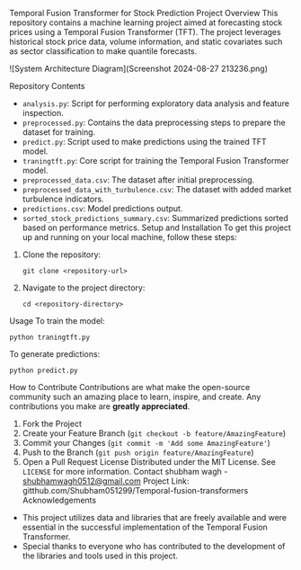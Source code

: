 Temporal Fusion Transformer for Stock Prediction
Project Overview
This repository contains a machine learning project aimed at forecasting stock prices using a Temporal Fusion Transformer (TFT). The project leverages historical stock price data, volume information, and static covariates such as sector classification to make quantile forecasts.

![System Architecture Diagram](Screenshot 2024-08-27 213236.png)

Repository Contents
- `analysis.py`: Script for performing exploratory data analysis and feature inspection.
- `preprocessed.py`: Contains the data preprocessing steps to prepare the dataset for training.
- `predict.py`: Script used to make predictions using the trained TFT model.
- `traningtft.py`: Core script for training the Temporal Fusion Transformer model.
- `preprocessed_data.csv`: The dataset after initial preprocessing.
- `preprocessed_data_with_turbulence.csv`: The dataset with added market turbulence indicators.
- `predictions.csv`: Model predictions output.
- `sorted_stock_predictions_summary.csv`: Summarized predictions sorted based on performance metrics.
Setup and Installation
To get this project up and running on your local machine, follow these steps:
1. Clone the repository:
   ```
   git clone <repository-url>
   ```
2. Navigate to the project directory:
   ```
   cd <repository-directory>
   ```
Usage
To train the model:
```
python traningtft.py
```
To generate predictions:
```
python predict.py
```
How to Contribute
Contributions are what make the open-source community such an amazing place to learn, inspire, and create. Any contributions you make are **greatly appreciated**.
1. Fork the Project
2. Create your Feature Branch (`git checkout -b feature/AmazingFeature`)
3. Commit your Changes (`git commit -m 'Add some AmazingFeature'`)
4. Push to the Branch (`git push origin feature/AmazingFeature`)
5. Open a Pull Request
License
Distributed under the MIT License. See `LICENSE` for more information.
Contact
shubham wagh - shubhamwagh0512@gmail.com
Project Link: gitthub.com/Shubham051299/Temporal-fusion-transformers
Acknowledgements
- This project utilizes data and libraries that are freely available and were essential in the successful implementation of the Temporal Fusion Transformer.
- Special thanks to everyone who has contributed to the development of the libraries and tools used in this project.
